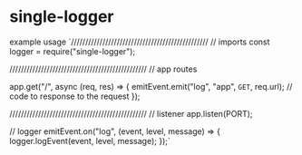 # single-logger
example usage
`////////////////////////////////////////////////
// imports
const logger = require("single-logger");


////////////////////////////////////////////////
// app routes

app.get("/", async (req, res) => {
  emitEvent.emit("log", "app", `GET`, req.url);
  // code to response to the request
});

////////////////////////////////////////////////
// listener
app.listen(PORT);

// logger
emitEvent.on("log", (event, level, message) => {
    logger.logEvent(event, level, message);
});`
